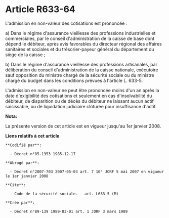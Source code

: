 # Article R633-64

L'admission en non-valeur des cotisations est prononcée :

a) Dans le régime d'assurance vieillesse des professions industrielles et commerciales, par le conseil d'administration de la
caisse de base dont dépend le débiteur, après avis favorables du directeur régional des affaires sanitaires et sociales et du
trésorier-payeur général du département du siège de la caisse ;

b) Dans le régime d'assurance vieillesse des professions artisanales, par délibération du conseil d'administration de la
caisse nationale, exécutoire sauf opposition du ministre chargé de la sécurité sociale ou du ministre chargé du budget dans
les conditions prévues à l'article L. 633-5.

L'admission en non-valeur ne peut être prononcée moins d'un an après la date d'exigibilité des cotisations et seulement en
cas d'insolvabilité du débiteur, de disparition ou de décès du débiteur ne laissant aucun actif saisissable, ou de
liquidation judiciaire clôturée pour insuffisance d'actif.

**Nota:**

La présente version de cet article est en vigueur jusqu'au 1er janvier 2008.

**Liens relatifs à cet article**

	**Codifié par**:

	  - Décret n°85-1353 1985-12-17

	**Abrogé par**:

	  - Décret n°2007-703 2007-05-03 art. 7 10° JORF 5 mai 2007 en vigueur le 1er janvier 2008

	**Cite**:

	  - Code de la sécurité sociale. - art. L633-5 (M)

	**Créé par**:

	  - Décret n°89-139 1989-03-01 art. 1 JORF 3 mars 1989
